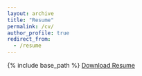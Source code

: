 ```yaml
---
layout: archive
title: "Resume"
permalink: /cv/
author_profile: true
redirect_from:
  - /resume
---
```


{% include base_path %}
[Download Resume](https://drive.google.com/file/d/1xQNCreLyyCmQQ181gbqxddB9NHpPVzoF/view?usp=sharing)

<!-- [Download CV](https://drive.google.com/file/d/1l52edOpmPJhSCyaCeT8nAeFgpEZq4AJC/view?usp=sharing) -->
